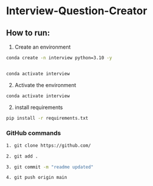 # Interview-Question-Creator



## How to run:

1. Create an environment

```sh
conda create -n interview python=3.10 -y


conda activate interview

```

2. Activate the environment

```sh
conda activate interview
```

2. install requirements

```sh
pip install -r requirements.txt
```

### GitHub commands

```sh
1. git clone https://github.com/

2. git add .

3. git commit -m "readme updated"

4. git push origin main

```